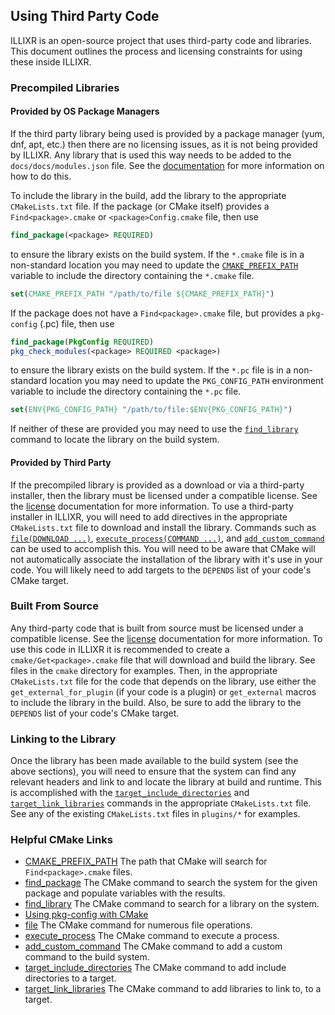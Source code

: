 ## Using Third Party Code

ILLIXR is an open-source project that uses third-party code and libraries. This document outlines the process and licensing constraints for using these inside ILLIXR.

### Precompiled Libraries

#### Provided by OS Package Managers

If the third party library being used is provided by a package manager (yum, dnf, apt, etc.) then there are no licensing issues, as it is not being provided by ILLIXR. Any library that is used this way needs to be added to the `docs/docs/modules.json` file. See the [documentation][2] for more information on how to do this.

To include the library in the build, add the library to the appropriate `CMakeLists.txt` file. If the package (or CMake itself) provides a `Find<package>.cmake` or `<package>Config.cmake` file, then use 
```cmake
find_package(<package> REQUIRED)
``` 
to ensure the library exists on the build system. If the `*.cmake` file is in a non-standard location you may need to update the [`CMAKE_PREFIX_PATH`][12] variable to include the directory containing the `*.cmake` file.
```cmake
set(CMAKE_PREFIX_PATH "/path/to/file ${CMAKE_PREFIX_PATH}")
```

If the package does not have a `Find<package>.cmake` file, but provides a `pkg-config` (<package>.pc) file, then use 
```cmake
find_package(PkgConfig REQUIRED)
pkg_check_modules(<package> REQUIRED <package>)
```
to ensure the library exists on the build system. If the `*.pc` file is in a non-standard location you may need to update the `PKG_CONFIG_PATH` environment variable to include the directory containing the `*.pc` file.
```cmake
set(ENV{PKG_CONFIG_PATH} "/path/to/file:$ENV{PKG_CONFIG_PATH}")
```

 If neither of these are provided you may need to use the [`find_library`][14] command to locate the library on the build system.


#### Provided by Third Party

If the precompiled library is provided as a download or via a third-party installer, then the library must be licensed under a compatible license. See the [license][1] documentation for more information. To use a third-party installer in ILLIXR, you will need to add directives in the appropriate `CMakeLists.txt` file to download and install the library. Commands such as [`file(DOWNLOAD ...)`][16], [`execute_process(COMMAND ...)`][17], and [`add_custom_command`][18] can be used to accomplish this. You will need to be aware that CMake will not automatically associate the installation of the library with it's use in your code. You will likely need to add targets to the `DEPENDS` list of your code's CMake target.

### Built From Source

Any third-party code that is built from source must be licensed under a compatible license. See the [license][1] documentation for more information. To use this code in ILLIXR it is recommended to create a `cmake/Get<package>.cmake` file that will download and build the library. See files in the `cmake` directory for examples. Then, in the appropriate `CMakeLists.txt` file for the code that depends on the library, use either the `get_external_for_plugin` (if your code is a plugin) or `get_external` macros to include the library in the build. Also, be sure to add the library to the `DEPENDS` list of your code's CMake target. 

### Linking to the Library

Once the library has been made available to the build system (see the above sections), you will need to ensure that the system can find any relevant headers and link to and locate the library at build and runtime. This is accomplished with the [`target_include_directories`][19] and [`target_link_libraries`][20] commands in the appropriate `CMakeLists.txt` file. See any of the existing `CMakeLists.txt` files in `plugins/*` for examples.

### Helpful CMake Links

- [CMAKE_PREFIX_PATH][12] The path that CMake will search for `Find<package>.cmake` files.
- [find_package][13] The CMake command to search the system for the given package and populate variables with the results.
- [find_library][14] The CMake command to search for a library on the system.
- [Using pkg-config with CMake][15]
- [file][16] The CMake command for numerous file operations.
- [execute_process][17] The CMake command to execute a process.
- [add_custom_command][18] The CMake command to add a custom command to the build system.
- [target_include_directories][19] The CMake command to add include directories to a target.
- [target_link_libraries][20] The CMake command to add libraries to link to, to a target.

[//]: # (- References -)

[//]: # (- Internal -)

[1]: licenses.md
[2]: ../modules.md

[//]: # (- Helpful CMake Links -)

[12]: https://cmake.org/cmake/help/latest/variable/CMAKE_PREFIX_PATH.html
[13]: https://cmake.org/cmake/help/latest/command/find_package.html
[14]: https://cmake.org/cmake/help/latest/command/find_library.html
[15]: https://cmake.org/cmake/help/latest/module/FindPkgConfig.html
[16]: https://cmake.org/cmake/help/latest/command/file.html#download
[17]: https://cmake.org/cmake/help/latest/command/execute_process.html
[18]: https://cmake.org/cmake/help/latest/command/add_custom_command.html
[19]: https://cmake.org/cmake/help/latest/command/target_include_directories.html
[20]: https://cmake.org/cmake/help/latest/command/target_link_libraries.html